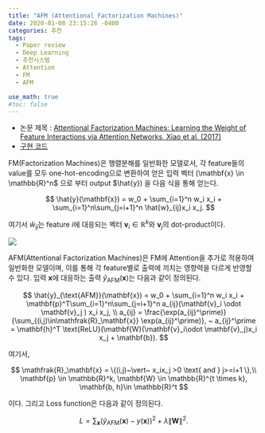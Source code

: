 ```yaml
---
title: "AFM (Attentional Factorization Machines)"
date: 2020-01-08 23:15:28 -0400
categories: 추천
tags:
  - Paper review
  - Deep Learning
  - 추천시스템
  - Attention
  - FM
  - AFM

use_math: true
#toc: false
---
```


  * 논문 제목 : [Attentional Factorization Machines: Learning the Weight of Feature Interactions via Attention Networks,  Xiao et al. (2017)](https://www.comp.nus.edu.sg/~xiangnan/papers/ijcai17-afm.pdf) 
  * [구현 코드](https://github.com/hexiangnan/attentional_factorization_machine)
  

  FM(Factorization Machines)은 행렬분해를 일반화한 모델로서, 각 feature들의 value를 모두 one-hot-encoding으로 변환하여 얻은 입력 벡터 \(\mathbf{x} \in \mathbb{R}^n$ 으로 부터 output $\hat{y}\) 을 다음 식을 통해 얻는다.
  
  $$
  \hat{y}(\mathbf{x}) = w_0 + \sum_{i=1}^n w_i x_i + \sum_{i=1}^n\sum_{j=i+1}^n \hat{w}_{ij}x_i x_j.
  $$

  여기서 $\hat{w}_{ij}$는 feature $i$에 대응되는 벡터 $\mathbf{v}_i \in \mathbb{R}^k$와 $\mathbf{v}_j$의 dot-product이다.


<img src='https://dos-tacos.github.io/images/syleeie/2019-07-08/fm2.PNG'>

  AFM(Attentional Factorization Machines)은 FM에 Attention을 추가로 적용하여 일반화한 모델이며, 이를 통해 각 feature별로 출력에 끼치는 영향력을 다르게 반영할 수 있다. 입력 $\mathbf{x}$에 대응하는 출력 $\hat{y}_{\text{AFM}}(\mathbf{x})$는 다음과 같이 정의된다.

  $$
  \hat{y}_{\text{AFM}}(\mathbf{x}) = w_0 + \sum_{i=1}^n w_i x_i + \mathbf{p}^T\sum_{i=1}^n\sum_{j=i+1}^n a_{ij}(\mathbf{v}_i \odot \mathbf{v}_j ) x_i x_j, \\
  a_{ij} = \frac{\exp(a_{ij}^\prime)}{\sum_{(i,j)\in\mathfrak{R}_\mathbf{x}} \exp(a_{ij}^\prime)}, ~ a_{ij}^\prime = \mathbf{h}^T \text{ReLU}(\mathbf{W}(\mathbf{v}_i\odot \mathbf{v}_j)x_i x_j + \mathbf{b}).
  $$  

  여기서, 

  $$
  \mathfrak{R}_\mathbf{x} = \{(i,j)~\vert~ x_ix_j >0 \text{ and } j>=i+1 \},\\
  \mathbf{p} \in \mathbb{R}^k, \mathbf{W} \in \mathbb{R}^{t \times k}, \mathbf{b, h}\in \mathbb{R}^t 
  $$ 

  이다. 그리고 Loss function은 다음과 같이 정의된다.

  $$
  L = \sum_\mathbf{x} (\hat{y}_{\text{AFM}}(\mathbf{x}) - y(\mathbf{x}))^2 + \lambda \|\mathbf{W}\|^2.
  $$
